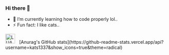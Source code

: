 ### Hi there 👋

- 🌱 I’m currently learning how to code properly lol..
- ⚡ Fun fact: I like cats..

<img align="left" alt="LUA" width="30px" style="padding-right:10px;" src="https://cdn.jsdelivr.net/gh/devicons/devicon/icons/lua/lua-plain-wordmark.svg" />
<br />[Anurag's GitHub stats](https://github-readme-stats.vercel.app/api?username=kats1337&show_icons=true&theme=radical)

